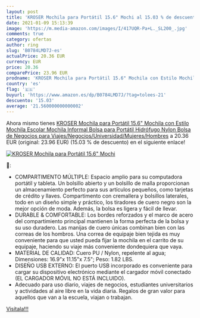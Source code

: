 ```yaml
---
layout: post
title: 'KROSER Mochila para Portátil 15.6" Mochi al 15.03 % de descuento'
date: 2021-01-09 15:13:39
image: 'https://m.media-amazon.com/images/I/417UQR-Pa+L._SL200_.jpg'
comments: true
category: ofertas
author: ring
slug: 'B0784LMD7J-es'
actualPrice: 20.36 EUR
currency: EUR
price: 20.36
comparePrice: 23.96 EUR
prodname: 'KROSER Mochila para Portátil 15.6" Mochila con Estilo Mochila Escolar Mochila Informal Bolsa para Portátil Hidrófugo Nylon Bolsa de Negocios para Viajes/Negocios/Universidad/Mujeres/Hombres'
country: 'es'
flag: '🇪🇸'
buyurl: 'https://www.amazon.es/dp/B0784LMD7J/?tag=tolees-21'
descuento: '15.03'
average: '21.560000000000002'
---
```


Ahora mismo tienes [KROSER Mochila para Portátil 15.6" Mochila con Estilo Mochila Escolar Mochila Informal Bolsa para Portátil Hidrófugo Nylon Bolsa de Negocios para Viajes/Negocios/Universidad/Mujeres/Hombres](https://www.amazon.es/dp/B0784LMD7J/?tag=tolees-21) a 20.36 EUR (original: 23.96 EUR) (15.03 %  de descuento) en el siguiente enlace!

[![KROSER Mochila para Portátil 15.6" Mochi](https://m.media-amazon.com/images/I/417UQR-Pa+L._SL200_.jpg)](https://www.amazon.es/dp/B0784LMD7J/?tag=tolees-21)

🔎:

- COMPARTIMENTO MÚLTIPLE: Espacio amplio para su computadora portátil y tableta. Un bolsillo abierto y un bolsillo de malla proporcionan un almacenamiento perfecto para sus artículos pequeños, como tarjetas de crédito y llaves. Compartimento con cremallera y bolsillos laterales, todo en un diseño simple y práctico, los tiradores de cuero negro son la mejor opción de moda. Además, la bolsa es ligera y fácil de llevar.
- DURABLE & COMFORTABLE: Los bordes reforzados y el marco de acero del compartimiento principal mantienen la forma perfecta de la bolsa y su uso duradero. Las manijas de cuero únicas combinan bien con las correas de los hombros. Una correa de equipaje bien tejida es muy conveniente para que usted pueda fijar la mochila en el carrito de su equipaje, haciendo su viaje más conveniente dondequiera que vaya.
- MATERIAL DE CALIDAD: Cuero PU / Nylon, repelente al agua; Dimensiones: 16.9"x 11.15"x 7.5"; Peso: 1.82 LBS.
- DISEÑO USB EXTERNO: El puerto USB incorporado es conveniente para cargar su dispositivo electrónico mediante el cargador móvil conectado (EL CARGADOR MÓVIL NO ESTÁ INCLUIDO).
- Adecuado para uso diario, viajes de negocios, estudiantes universitarios y actividades al aire libre en la vida diaria. Regalos de gran valor para aquellos que van a la escuela, viajan o trabajan.

[Visítala!!!](https://www.amazon.es/dp/B0784LMD7J/?tag=tolees-21)
